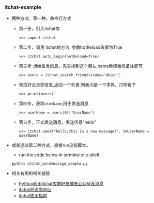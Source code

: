 ### itchat-example

* 两种方式，第一种，命令行方式
    * 第一步，引入itchat库
        ```
        >>> import itchat
        ```
    * 第二步，调用 itchat的方法, 参数hotReload设置为True
        ```
        >>> itchat.auto_login(hotReload=True)
        ```
    * 第三步 想给谁发信息，先查找到这个朋友,name后填微信备注即可
        ```
        >>> users = itchat.search_friends(name='dejun')
        ```

    * 获取好友全部信息,返回一个列表,列表内是一个字典，打印看下
        ```
        >>> print(users)
        ```

    * 第四步，获取`UserName`,用于发送消息
        ```
        >>> userName = users[0]['UserName']
        ```
    * 第五步，正式发送消息，发送信息"hello"
        ```
        >>> itchat.send("hello,this is a new message!", toUserName = userName)
        ```

* 或者通过第二种方式，直接run这段脚本。
    * run the code below in terminal or a shell
    ```
    python itchat_sendmessage_sample.py 
    ```


* 相关有用的相关链接
    * <a href='https://blog.csdn.net/co_zy/article/details/73302984'>Python利用itchat库向好友或者公众号发消息</a>
    * <a href='https://github.com/littlecodersh/ItChat'>itchat开源库地址</a>
    * <a href='http://itchat.readthedocs.io/zh/latest/'>itchat使用指南</a>
